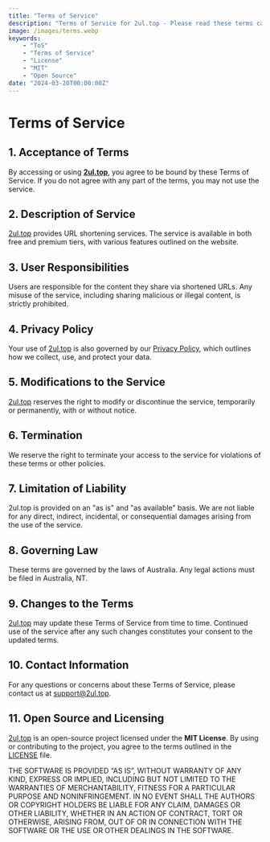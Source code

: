 ```yaml
---
title: "Terms of Service"
description: "Terms of Service for 2ul.top - Please read these terms carefully before using our services."
image: /images/terms.webp
keywords:
    - "ToS"
    - "Terms of Service"
    - "License"
    - "MIT"
    - "Open Source"
date: "2024-03-20T00:00:00Z"
---
```


# Terms of Service

## 1. Acceptance of Terms
By accessing or using **[2ul.top](https://2ul.top)**, you agree to be bound by these Terms of Service. If you do not agree with any part of the terms, you may not use the service.

## 2. Description of Service
[2ul.top](https://2ul.top) provides URL shortening services. The service is available in both free and premium tiers, with various features outlined on the website.

## 3. User Responsibilities
Users are responsible for the content they share via shortened URLs. Any misuse of the service, including sharing malicious or illegal content, is strictly prohibited.

## 4. Privacy Policy
Your use of [2ul.top](https://2ul.top) is also governed by our [Privacy Policy](https://2ul.top/i/privacy), which outlines how we collect, use, and protect your data.

## 5. Modifications to the Service
[2ul.top](https://2ul.top) reserves the right to modify or discontinue the service, temporarily or permanently, with or without notice.

## 6. Termination
We reserve the right to terminate your access to the service for violations of these terms or other policies.

## 7. Limitation of Liability
2ul.top is provided on an "as is" and "as available" basis. We are not liable for any direct, indirect, incidental, or consequential damages arising from the use of the service.

## 8. Governing Law
These terms are governed by the laws of Australia. Any legal actions must be filed in Australia, NT.

## 9. Changes to the Terms
[2ul.top](https://2ul.top) may update these Terms of Service from time to time. Continued use of the service after any such changes constitutes your consent to the updated terms.

## 10. Contact Information
For any questions or concerns about these Terms of Service, please contact us at [support@2ul.top](mailto:support@2ul.top).

## 11. Open Source and Licensing

[2ul.top](https://2ul.top) is an open-source project licensed under the **MIT License**. By using or contributing to the project, you agree to the terms outlined in the [LICENSE](https://github.com/MaxSmile/2ul.top/blob/main/LICENSE) file.

THE SOFTWARE IS PROVIDED “AS IS”, WITHOUT WARRANTY OF ANY KIND, EXPRESS OR IMPLIED, INCLUDING BUT NOT LIMITED TO THE WARRANTIES OF MERCHANTABILITY, FITNESS FOR A PARTICULAR PURPOSE AND NONINFRINGEMENT. IN NO EVENT SHALL THE AUTHORS OR COPYRIGHT HOLDERS BE LIABLE FOR ANY CLAIM, DAMAGES OR OTHER LIABILITY, WHETHER IN AN ACTION OF CONTRACT, TORT OR OTHERWISE, ARISING FROM, OUT OF OR IN CONNECTION WITH THE SOFTWARE OR THE USE OR OTHER DEALINGS IN THE SOFTWARE.
